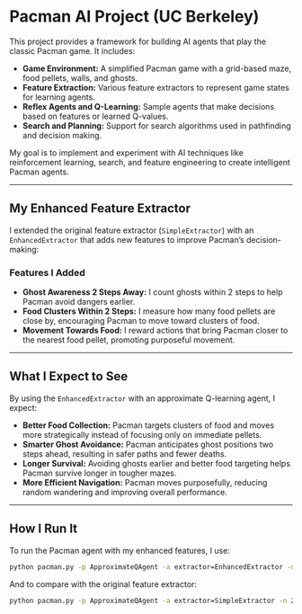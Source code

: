 # Pacman AI Project (UC Berkeley)

This project provides a framework for building AI agents that play the classic Pacman game. It includes:

- **Game Environment:** A simplified Pacman game with a grid-based maze, food pellets, walls, and ghosts.
- **Feature Extraction:** Various feature extractors to represent game states for learning agents.
- **Reflex Agents and Q-Learning:** Sample agents that make decisions based on features or learned Q-values.
- **Search and Planning:** Support for search algorithms used in pathfinding and decision making.

My goal is to implement and experiment with AI techniques like reinforcement learning, search, and feature engineering to create intelligent Pacman agents.

---

## My Enhanced Feature Extractor

I extended the original feature extractor (`SimpleExtractor`) with an `EnhancedExtractor` that adds new features to improve Pacman’s decision-making:

### Features I Added

- **Ghost Awareness 2 Steps Away:** I count ghosts within 2 steps to help Pacman avoid dangers earlier.
- **Food Clusters Within 2 Steps:** I measure how many food pellets are close by, encouraging Pacman to move toward clusters of food.
- **Movement Towards Food:** I reward actions that bring Pacman closer to the nearest food pellet, promoting purposeful movement.

---

## What I Expect to See

By using the `EnhancedExtractor` with an approximate Q-learning agent, I expect:

- **Better Food Collection:** Pacman targets clusters of food and moves more strategically instead of focusing only on immediate pellets.
- **Smarter Ghost Avoidance:** Pacman anticipates ghost positions two steps ahead, resulting in safer paths and fewer deaths.
- **Longer Survival:** Avoiding ghosts earlier and better food targeting helps Pacman survive longer in tougher mazes.
- **More Efficient Navigation:** Pacman moves purposefully, reducing random wandering and improving overall performance.

---

## How I Run It

To run the Pacman agent with my enhanced features, I use:

```bash
python pacman.py -p ApproximateQAgent -a extractor=EnhancedExtractor -n 20 -l mediumGrid
```

And to compare with the original feature extractor:
```bash
python pacman.py -p ApproximateQAgent -a extractor=SimpleExtractor -n 20 -l mediumGrid



